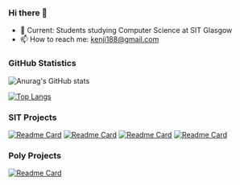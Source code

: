 ### Hi there 👋

- 🌱 Current: Students studying Computer Science at SIT Glasgow
- 📫 How to reach me: kenji188@gmail.com

### GitHub Statistics
![Anurag's GitHub stats](https://github-readme-stats.vercel.app/api?username=goldslime123&show_icons=true&theme=onedark)

[![Top Langs](https://github-readme-stats.vercel.app/api/top-langs/?username=goldslime123&layout=compact&show_icons=true&theme=onedark)](https://github.com/anuraghazra/github-readme-stats)

### SIT Projects
[![Readme Card](https://github-readme-stats.vercel.app/api/pin/?username=goldslime123&repo=Robotic-Car)](https://github.com/anuraghazra/github-readme-stats)
[![Readme Card](https://github-readme-stats.vercel.app/api/pin/?username=goldslime123&repo=Journey-Planner)](https://github.com/anuraghazra/github-readme-stats)
[![Readme Card](https://github-readme-stats.vercel.app/api/pin/?username=goldslime123&repo=Neuron)](https://github.com/anuraghazra/github-readme-stats)
[![Readme Card](https://github-readme-stats.vercel.app/api/pin/?username=goldslime123&repo=WebScrapper)](https://github.com/anuraghazra/github-readme-stats)

### Poly Projects
[![Readme Card](https://github-readme-stats.vercel.app/api/pin/?username=goldslime123&repo=bankaikenji)](https://github.com/anuraghazra/github-readme-stats)

<!--
**goldslime123/goldslime123** is a ✨ _special_ ✨ repository because its `README.md` (this file) appears on your GitHub profile.

Here are some ideas to get you started:

- 🔭 I’m currently working on ...
- 🌱 I’m currently learning ...
- 👯 I’m looking to collaborate on ...
- 🤔 I’m looking for help with ...
- 💬 Ask me about ...
- 📫 How to reach me: ...
- 😄 Pronouns: ...
- ⚡ Fun fact: ...
-->

